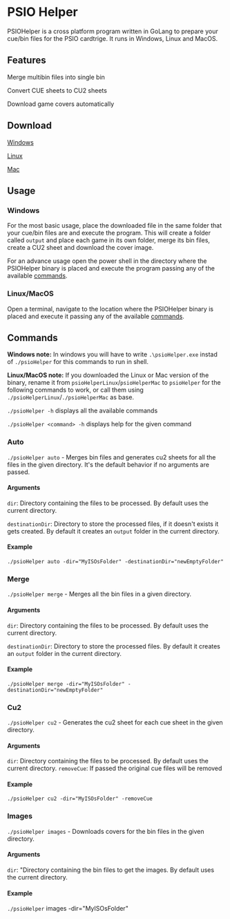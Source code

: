 # PSIO Helper

PSIOHelper is a cross platform program written in GoLang to prepare your cue/bin files for the PSIO cardtrige. It runs in Windows, Linux and MacOS.

## Features
Merge multibin files into single bin

Convert CUE sheets to CU2 sheets

Download game covers automatically

## Download
[Windows](https://github.com/ncirocco/psio-helper)

[Linux](https://github.com/ncirocco/psio-helper)

[Mac](https://github.com/ncirocco/psio-helper)

## Usage

### Windows
For the most basic usage, place the downloaded file in the same folder that your cue/bin files are and execute the program. This will create a folder called `output` and place each game in its own folder, merge its bin files, create a CU2 sheet and download the cover image.

For an advance usage open the power shell in the directory where the PSIOHelper binary is placed and execute the program passing any of the available [commands](https://github.com/ncirocco/psio-helper/blob/master/README.md#commands).

### Linux/MacOS
Open a terminal, navigate to the location where the PSIOHelper binary is placed and execute it passing any of the available [commands](https://github.com/ncirocco/psio-helper/blob/master/README.md#commands).

## Commands
**Windows note:** In windows you will have to write `.\psioHelper.exe` instad of `./psioHelper` for this commands to run in shell.

**Linux/MacOS note:** If you downloaded the Linux or Mac version of the binary, rename it from `psioHelperLinux`/`psioHelperMac` to `psioHelper` for the following commands to work, or call them using `./psioHelperLinux`/`./psioHelperMac` as base.

`./psioHelper -h` displays all the available commands

`./psioHelper <command> -h` displays help for the given command

### Auto
`./psioHelper auto` - Merges bin files and generates cu2 sheets for all the files in the given directory. It's the default behavior if no arguments are passed.

#### Arguments
`dir`: Directory containing the files to be processed. By default uses the current directory.

`destinationDir`: Directory to store the processed files, if it doesn't exists it gets created. By default it creates an `output` folder in the current directory.

#### Example
`./psioHelper auto -dir="MyISOsFolder" -destinationDir="newEmptyFolder"`

### Merge
`./psioHelper merge` - Merges all the bin files in a given directory. 

#### Arguments
`dir`: Directory containing the files to be processed. By default uses the current directory.

`destinationDir`: Directory to store the processed files. By default it creates an `output` folder in the current directory.

#### Example
`./psioHelper merge -dir="MyISOsFolder" -destinationDir="newEmptyFolder"`

### Cu2
`./psioHelper cu2` - Generates the cu2 sheet for each cue sheet in the given directory.

#### Arguments
`dir`: Directory containing the files to be processed. By default uses the current directory.
`removeCue`: If passed the original cue files will be removed

#### Example
`./psioHelper cu2 -dir="MyISOsFolder" -removeCue`

### Images
`./psioHelper images` - Downloads covers for the bin files in the given directory.

#### Arguments
`dir`: "Directory containing the bin files to get the images. By default uses the current directory.

#### Example
`./psioHelper` images -dir="MyISOsFolder"



